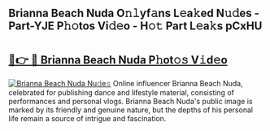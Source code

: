 ## Brianna Beach Nuda O𝚗𝚕yf𝚊ns L𝚎a𝚔ed N𝚞𝚍es - Part-YJE P𝚑𝚘tos Vi𝚍𝚎o - H𝚘𝚝 Part L𝚎a𝚔s pCxHU

# <h2><a href="http://kfe1ayd.oniu.top/?m=Brianna+Beach+Nuda">🔗👉 🔴 Brianna Beach Nuda P𝚑ot𝚘𝚜 V𝚒d𝚎o</a></h2>

[![Brianna Beach Nuda Nu𝚍e𝚜](https://i.imgur.com/0qMVB7G.gif)](http://kfe1ayd.oniu.top/?m=Brianna+Beach+Nuda)
Online influencer Brianna Beach Nuda, celebrated for publishing dance and lifestyle material, consisting of performances and personal vlogs. Brianna Beach Nuda's public image is marked by its friendly and genuine nature, but the depths of his personal life remain a source of intrigue and fascination.  
